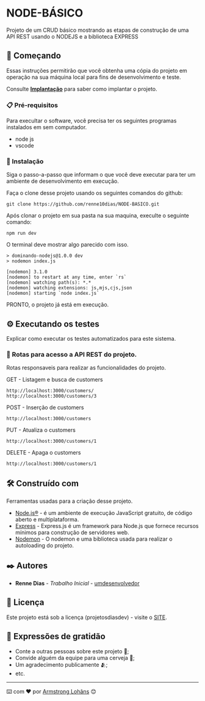 # NODE-BÁSICO
Projeto de um CRUD básico mostrando as etapas de construção de uma API REST usando o NODEJS e a biblioteca EXPRESS

## 🚀 Começando

Essas instruções permitirão que você obtenha uma cópia do projeto em operação na sua máquina local para fins de desenvolvimento e teste.

Consulte **[Implantação](#-implanta%C3%A7%C3%A3o)** para saber como implantar o projeto.

### 📋 Pré-requisitos


Para execultar o software, você precisa ter os seguintes programas instalados em sem computador.
- node js
- vscode

### 🔧 Instalação

Siga o passo-a-passo que informam o que você deve executar para ter um ambiente de desenvolvimento em execução.

Faça o clone desse projeto usando os seguintes comandos do github:

```
git clone https://github.com/renne10dias/NODE-BASICO.git
```

Após clonar o projeto em sua pasta na sua maquina, execulte o seguinte comando:

```
npm run dev
```

O terminal deve mostrar algo parecido com isso.

```
> dominando-nodejs@1.0.0 dev
> nodemon index.js

[nodemon] 3.1.0
[nodemon] to restart at any time, enter `rs`  
[nodemon] watching path(s): *.*
[nodemon] watching extensions: js,mjs,cjs,json
[nodemon] starting `node index.js`
```
PRONTO, o projeto já está em execução.

## ⚙️ Executando os testes

Explicar como executar os testes automatizados para este sistema.

### 🔩 Rotas para acesso a API REST do projeto.

Rotas responsaveis para realizar as funcionalidades do projeto.

GET - Listagem e busca de customers

```
http://localhost:3000/customers/
http://localhost:3000/customers/3
```
POST - Inserção de customers

```
http://localhost:3000/customers
```

PUT - Atualiza o customers

```
http://localhost:3000/customers/1
```

DELETE - Apaga o customers

```
http://localhost:3000/customers/1
```

## 🛠️ Construído com

Ferramentas usadas para a criação desse projeto.

* [Node.js®](https://nodejs.org/en) - é um ambiente de execução JavaScript gratuito, de código aberto e multiplataforma.
* [Express](https://expressjs.com/) - Express.js é um framework para Node.js que fornece recursos mínimos para construção de servidores web.
* [Nodemon](https://www.npmjs.com/package/nodemon) - O nodemon e uma biblioteca usada para realizar o autoloading do projeto.

## ✒️ Autores


* **Renne Dias** - *Trabalho Inicial* - [umdesenvolvedor](https://github.com/linkParaPerfil)


## 📄 Licença

Este projeto está sob a licença (projetosdiasdev) - visite o [SITE](https://projetosdiasdev.com).

## 🎁 Expressões de gratidão

* Conte a outras pessoas sobre este projeto 📢;
* Convide alguém da equipe para uma cerveja 🍺;
* Um agradecimento publicamente 🫂;
* etc.


---
⌨️ com ❤️ por [Armstrong Lohãns](https://gist.github.com/lohhans) 😊
